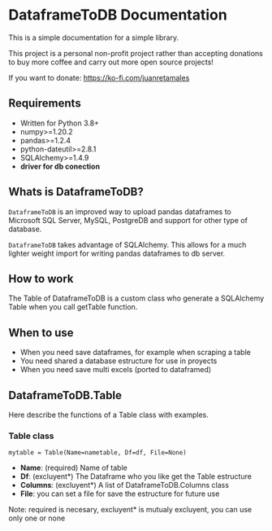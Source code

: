 # **DataframeToDB** Documentation

This is a simple documentation for a simple library.

This project is a personal non-profit project rather than accepting donations to buy more coffee and carry out more open source projects! 

If you want to donate: https://ko-fi.com/juanretamales

## Requirements

- Written for Python 3.8+
- numpy>=1.20.2
- pandas>=1.2.4
- python-dateutil>=2.8.1
- SQLAlchemy>=1.4.9
- **driver for db conection**

## Whats is DataframeToDB?

`DataframeToDB` is an improved way to upload pandas dataframes to Microsoft SQL Server, MySQL, PostgreDB and support for other type of database.

`DataframeToDB` takes advantage of SQLAlchemy. This allows for a much lighter weight import for writing pandas dataframes to db server. 

## How to work

The Table of DataframeToDB is a custom class who generate a SQLAlchemy Table when you call getTable function.

## When to use

- When you need save dataframes, for example when scraping a table
- You need shared a database estructure for use in proyects
- When you need save multi excels (ported to dataframed)

## DataframeToDB.Table

Here describe the functions of a Table class with examples.

### Table class

`mytable = Table(Name=nametable, Df=df, File=None)`

- **Name**: (required) Name of table
- **Df**: (excluyent*) The Dataframe who you like get the Table estructure
- **Columns**: (excluyent*) A list of DataframeToDB.Columns class
- **File**: you can set a file for save the estructure for future use

Note: required is necesary, excluyent* is mutualy excluyent, you can use only one or none